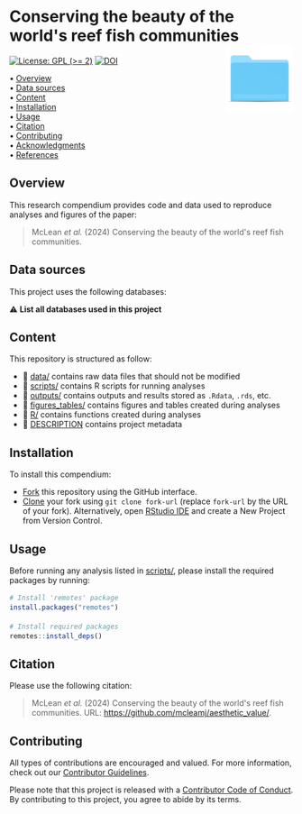 Conserving the beauty of the world's reef fish communities <img src="https://raw.githubusercontent.com/FRBCesab/templates/main/logos/compendium-sticker.png" align="right" style="float:right; height:120px;"/>
=========================================================

<!-- badges: start -->
[![License: GPL (>= 2)](https://img.shields.io/badge/License-GPL%20%28%3E%3D%202%29-blue.svg)](https://choosealicense.com/licenses/gpl-2.0/)
[![DOI](https://zenodo.org/badge/488270412.svg)](https://zenodo.org/doi/10.5281/zenodo.11551780)
<!-- badges: end -->



<p align="left">
  • <a href="#overview">Overview</a><br>
  • <a href="#data-sources">Data sources</a><br>
  • <a href="#content">Content</a><br>
  • <a href="#installation">Installation</a><br>
  • <a href="#usage">Usage</a><br>
  • <a href="#citation">Citation</a><br>
  • <a href="#contributing">Contributing</a><br>
  • <a href="#acknowledgments">Acknowledgments</a><br>
  • <a href="#references">References</a>
</p>



## Overview

This research compendium provides code and data used to reproduce analyses and figures of the paper: 

> McLean _et al._ (2024) Conserving the beauty of the world's reef fish communities.

## Data sources

This project uses the following databases:

:warning: **List all databases used in this project**



## Content

This repository is structured as follow:

- :file_folder: [data/](https://github.com/mcleamj/aesthetic_value/tree/main/data) contains raw data files that should not be modified
- :file_folder: [scripts/](https://github.com/mcleamj/aesthetic_value/tree/main/scripts) contains R scripts for running analyses
- :file_folder: [outputs/](https://github.com/mcleamj/aesthetic_value/tree/main/outputs) contains outputs and results stored as `.Rdata`, `.rds`, etc.
- :file_folder: [figures_tables/](https://github.com/mcleamj/aesthetic_value/tree/main/figures_tables) contains figures and tables created during analyses
- :file_folder: [R/](https://github.com/mcleamj/aesthetic_value/tree/main/R) contains functions created during analyses
- :page_facing_up: [DESCRIPTION](https://github.com/mcleamj/aesthetic_value/tree/main/DESCRIPTION) contains project metadata



## Installation

To install this compendium:

- [Fork](https://docs.github.com/en/get-started/quickstart/contributing-to-projects) 
this repository using the GitHub interface.
- [Clone](https://docs.github.com/en/repositories/creating-and-managing-repositories/cloning-a-repository) 
your fork using `git clone fork-url` (replace `fork-url` by the URL of your fork). 
Alternatively, open [RStudio IDE](https://posit.co/products/open-source/rstudio/) 
and create a New Project from Version Control.



## Usage

Before running any analysis listed in [scripts/](https://github.com/mcleamj/aesthetic_value/tree/main/scripts), please install the required packages by running:

```r
# Install 'remotes' package
install.packages("remotes")

# Install required packages
remotes::install_deps()
```



## Citation

Please use the following citation: 

> McLean _et al._ (2024) Conserving the beauty of the world's reef fish communities. URL: <https://github.com/mcleamj/aesthetic_value/>.



## Contributing

All types of contributions are encouraged and valued. For more information, 
check out our [Contributor Guidelines](https://github.com/mcleamj/aesthetic_value/blob/main/CONTRIBUTING.md).

Please note that this project is released with a 
[Contributor Code of Conduct](https://contributor-covenant.org/version/2/1/CODE_OF_CONDUCT.html). 
By contributing to this project, you agree to abide by its terms.
